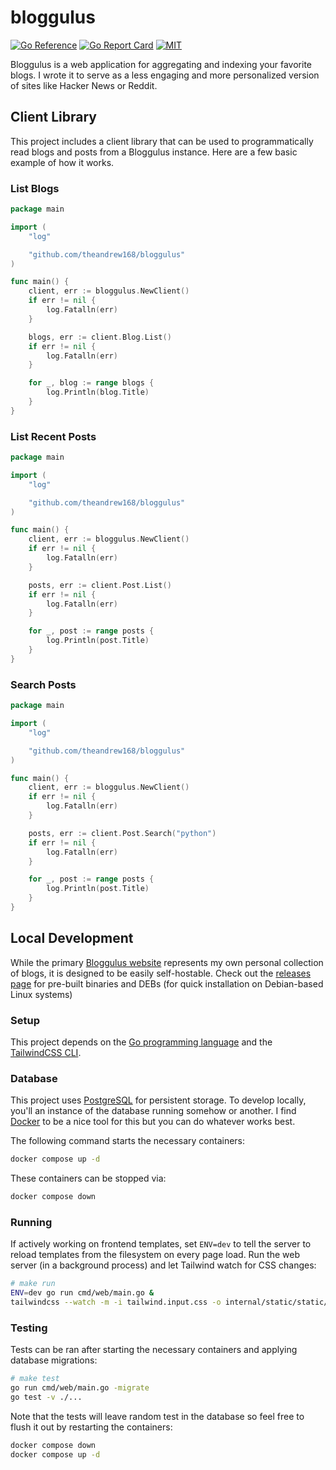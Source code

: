 # bloggulus

[![Go Reference](https://pkg.go.dev/badge/github.com/theandrew168/bloggulus.svg)](https://pkg.go.dev/github.com/theandrew168/bloggulus)
[![Go Report Card](https://goreportcard.com/badge/github.com/theandrew168/bloggulus)](https://goreportcard.com/report/github.com/theandrew168/bloggulus)
[![MIT](https://img.shields.io/github/license/theandrew168/bloggulus)](https://img.shields.io/github/license/theandrew168/bloggulus)


Bloggulus is a web application for aggregating and indexing your favorite blogs.
I wrote it to serve as a less engaging and more personalized version of sites like Hacker News or Reddit.


## Client Library
This project includes a client library that can be used to programmatically read blogs and posts from a Bloggulus instance.
Here are a few basic example of how it works.


### List Blogs
```go
package main

import (
	"log"

	"github.com/theandrew168/bloggulus"
)

func main() {
	client, err := bloggulus.NewClient()
	if err != nil {
		log.Fatalln(err)
	}

	blogs, err := client.Blog.List()
	if err != nil {
		log.Fatalln(err)
	}

	for _, blog := range blogs {
		log.Println(blog.Title)
	}
}
```


### List Recent Posts
```go
package main

import (
	"log"

	"github.com/theandrew168/bloggulus"
)

func main() {
	client, err := bloggulus.NewClient()
	if err != nil {
		log.Fatalln(err)
	}

	posts, err := client.Post.List()
	if err != nil {
		log.Fatalln(err)
	}

	for _, post := range posts {
		log.Println(post.Title)
	}
}
```


### Search Posts
```go
package main

import (
	"log"

	"github.com/theandrew168/bloggulus"
)

func main() {
	client, err := bloggulus.NewClient()
	if err != nil {
		log.Fatalln(err)
	}

	posts, err := client.Post.Search("python")
	if err != nil {
		log.Fatalln(err)
	}

	for _, post := range posts {
		log.Println(post.Title)
	}
}
```


## Local Development
While the primary [Bloggulus website](https://bloggulus.com) represents my own personal collection of blogs, it is designed to be easily self-hostable.
Check out the [releases page](https://github.com/theandrew168/bloggulus/releases) for pre-built binaries and DEBs (for quick installation on Debian-based Linux systems)


### Setup
This project depends on the [Go programming language](https://golang.org/dl/) and the [TailwindCSS CLI](https://tailwindcss.com/blog/standalone-cli).


### Database
This project uses [PostgreSQL](https://www.postgresql.org/) for persistent storage.
To develop locally, you'll an instance of the database running somehow or another.
I find [Docker](https://www.docker.com/) to be a nice tool for this but you can do whatever works best.

The following command starts the necessary containers:
```bash
docker compose up -d
```

These containers can be stopped via:
```bash
docker compose down
```


### Running
If actively working on frontend templates, set `ENV=dev` to tell the server to reload templates from the filesystem on every page load.
Run the web server (in a background process) and let Tailwind watch for CSS changes:
```bash
# make run
ENV=dev go run cmd/web/main.go &
tailwindcss --watch -m -i tailwind.input.css -o internal/static/static/css/tailwind.min.css
```


### Testing
Tests can be ran after starting the necessary containers and applying database migrations:
```bash
# make test
go run cmd/web/main.go -migrate
go test -v ./...
```

Note that the tests will leave random test in the database so feel free to flush it out by restarting the containers:
```bash
docker compose down
docker compose up -d
```
